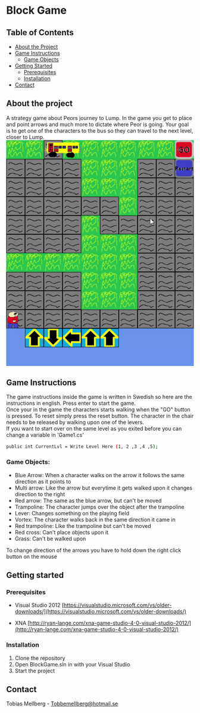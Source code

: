 # Block Game

## Table of Contents

* [About the Project](#about-the-project)
* [Game Instructions](#game-instructions)
  * [Game Objects](#game-objects)
* [Getting Started](#getting-started)
  * [Prerequisites](#prerequisites)
  * [Installation](#installation)
* [Contact](#contact)

## About the project

A strategy game about Peors journey to Lump. In the game you get to place and point arrows and much more to dictate where Peor is going.
Your goal is to get one of the characters to the bus so they can travel to the next level, closer to Lump.
![](ezgif.com-video-to-gif.gif)

## Game Instructions
The game instructions inside the game is written in Swedish so here are the instructions in english.
Press enter to start the game.\
Once your in the game the characters starts walking when the "GO" button is pressed. To reset simply press the reset button.
The character in the chair needs to be released by walking upon one of the levers.\
If you want to start over on the same level as you exited before you can change a variable in 'Game1.cs'
```sh
public int CurrentLvl = Write Level Here (1, 2 ,3 ,4 ,5);
```     

### Game Objects:
- Blue Arrow: When a character walks on the arrow it follows the same direction as it points to
- Multi arrow: Like the arrow but everytime it gets walked upon it changes direction to the right
- Red arrow: The same as the blue arrow, but can't be moved
- Trampoline: The character jumps over the object after the trampoline
- Lever: Changes something on the playing field
- Vortex: The character walks back in the same direction it came in
- Red trampoline: Like the trampoline but can't be moved
- Red cross: Can't place objects upon it
- Grass: Can't be walked upon

To change direction of the arrows you have to hold down the right click button on the mouse 

## Getting started

### Prerequisites
- Visual Studio 2012 [https://visualstudio.microsoft.com/vs/older-downloads/](https://visualstudio.microsoft.com/vs/older-downloads/)

- XNA [http://ryan-lange.com/xna-game-studio-4-0-visual-studio-2012/](http://ryan-lange.com/xna-game-studio-4-0-visual-studio-2012/)

### Installation

1. Clone the repository
2. Open BlockGame.sln in with your Visual Studio
3. Start the project

## Contact

Tobias Mellberg - Tobbemellberg@hotmail.se
